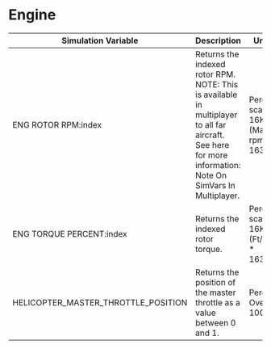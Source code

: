 # Engine

| Simulation Variable | Description | Units | Settable |
| --- | --- | --- | --- |
| ENG ROTOR RPM:index | Returns the indexed rotor RPM. NOTE: This is available in multiplayer to all far aircraft. See here for more information: Note On SimVars In Multiplayer. | Percent scalar 16K (Max rpm * 16384) |  |
| ENG TORQUE PERCENT:index | Returns the indexed rotor torque. | Percent scalar 16K (Ft/lbs * 16384) |  |
| HELICOPTER_MASTER_THROTTLE_POSITION | Returns the position of the master throttle as a value between 0 and 1. | Percent Over 100 |  |